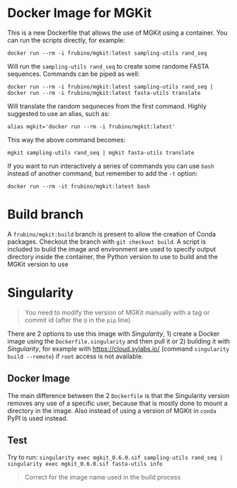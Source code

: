 # Docker Image for MGKit

This is a new Dockerfile that allows the use of MGKit using a container. You can run the scripts directly, for example:

`docker run --rm -i frubino/mgkit:latest sampling-utils rand_seq`

Will run the `sampling-utils rand_seq` to create some randome FASTA sequences. Commands can be piped as well:

`docker run --rm -i frubino/mgkit:latest sampling-utils rand_seq | docker run --rm -i frubino/mgkit:latest fasta-utils translate`

Will translate the random sequneces from the first command. Highly suggested to use an alias, such as:

`alias mgkit='docker run --rm -i frubino/mgkit:latest'`

This way the above command becomes:

`mgkit sampling-utils rand_seq | mgkit fasta-utils translate`

If you want to run interactively a series of commands you can use `bash` instead of another command, but remember to add the `-t` option:

`docker run --rm -it frubino/mgkit:latest bash`

# Build branch

A `frubino/mgkit:build` branch is present to allow the creation of Conda packages. Checkout the branch with `git checkout build`. A script is included to build the image and environment are used to specify output directory inside the container, the Python version to use to build and the MGKit version to use

# Singularity

> You need to modify the version of MGKit manually with a tag or commit id (after the `@` in the `pip` line)

There are 2 options to use this image with *Singularity*, 1) create a Docker image using the `Dockerfile.singularity` and then pull it or 2) building it with *Singularity*, for example with <https://cloud.sylabs.io/> (command `singularity build --remote`) if `root` access is not available.

## Docker Image

The main difference between the 2 `Dockerfile` is that the Singularity version removes any use of a specific user, because that is mostly done to mount a directory in the image. Also instead of using a version of MGKit in `conda` PyPI is used instead.

## Test

Try to run: `singularity exec mgkit_0.6.0.sif sampling-utils rand_seq | singularity exec mgkit_0.6.0.sif fasta-utils info`

> Correct for the image name used in the build process